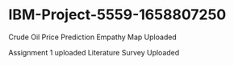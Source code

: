 # IBM-Project-5559-1658807250
Crude Oil Price Prediction
Empathy Map Uploaded

Assignment 1 uploaded
Literature Survey Uploaded
